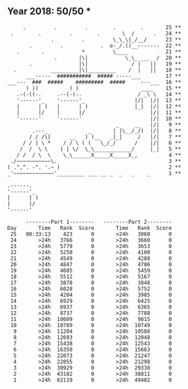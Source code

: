 Year 2018: 50/50 *
--------------------------------------------------------------
         .         .         .        .        .       25 **
     .        .         .        .       \  /      .   24 **
                  .         .         \_\_\|_/__/      23 **
           .         .            .  o-_/.()__-------  22 **
       .       .            *         \____            21 **
                   .       |\|            \_\_ ___  /  20 **
           .               |\|              / |   ||   19 **
      .           _________|\|_________    /  |   ||   18 **
          ___-----  ###########  ##### -----___        17 **
    ___---  ###  #####    #########  #####     ---___  16 **
          ) ))          ) )                    ____    15 **
       .-(-((-.     .--(-(-.                  / _\ \   14 **
       '------'_    '------'_                |/|  |/|  13 **
       |      | )   |      | )               |_|  |/|  12 **
       |      |/    |      |/                     |/|  11 **
       '------'     '------'                      |/|  10 **
                                       _     __   |/|   9 **
            .---_             _       | |\__/_/)  |/|   8 **
           / / /\|      __   ) )__   _|_|     /   |/|   7 **
         / / | \ *    / / \ ( (   \_/_/      /    |/|   6 **
        /  /  \ \    | | \/  \_\____________/     |_|   5 **
       / /  / \  \    \_\______X_____X_____X_,          4 **
     ./~~~~~~~~~~~\.                                    3 **
    ( .",^. -". '.~ )                                   2 **
    _'~~~~~~~~~~~~~'_________ ___ __ _  _   _    _      1 **

    .------.  
    '------'_ 
    |      | )
    |      |/ 
    '------'  

          --------Part 1--------   --------Part 2--------
    Day       Time   Rank  Score       Time   Rank  Score
     25   00:33:13    423      0       >24h   3060      0
     24       >24h   3766      0       >24h   3660      0
     23       >24h   5779      0       >24h   3653      0
     22       >24h   5250      0       >24h   4100      0
     21       >24h   4549      0       >24h   4288      0
     20       >24h   4847      0       >24h   4706      0
     19       >24h   4605      0       >24h   5459      0
     18       >24h   5512      0       >24h   5167      0
     17       >24h   3878      0       >24h   3848      0
     16       >24h   6028      0       >24h   5752      0
     15       >24h   4204      0       >24h   3985      0
     14       >24h   6929      0       >24h   6425      0
     13       >24h   6937      0       >24h   6365      0
     12       >24h   8737      0       >24h   7788      0
     11       >24h  10609      0       >24h   9815      0
     10       >24h  10789      0       >24h  10749      0
      9       >24h  11204      0       >24h  10588      0
      8       >24h  12693      0       >24h  12048      0
      7       >24h  15438      0       >24h  12543      0
      6       >24h  16350      0       >24h  15663      0
      5       >24h  22073      0       >24h  21247      0
      4       >24h  22055      0       >24h  21298      0
      3       >24h  30929      0       >24h  29338      0
      2       >24h  43182      0       >24h  38811      0
      1       >24h  62119      0       >24h  49402      0
